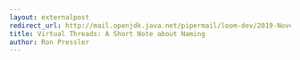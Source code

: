 ```yaml
---
layout: externalpost
redirect_url: http://mail.openjdk.java.net/pipermail/loom-dev/2019-November/000864.html
title: Virtual Threads: A Short Note about Naming
author: Ron Pressler
---
```

